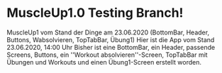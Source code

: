 # MuscleUp1.0 Testing Branch!
MuscleUp1 vom Stand der Dinge am 23.06.2020 (BottomBar, Header, Buttons, Wabsolvieren, TopTabBar, Übung1)
Hier ist die App vom Stand 23.06.2020, 14:00 Uhr
Bisher ist eine BottomBar, ein Header, passende Screens, Buttons, ein ''Workout absolvieren''-Screen, TopTabBar mit Übungen und Workouts und einen Übung1-Screen erstellt worden.
